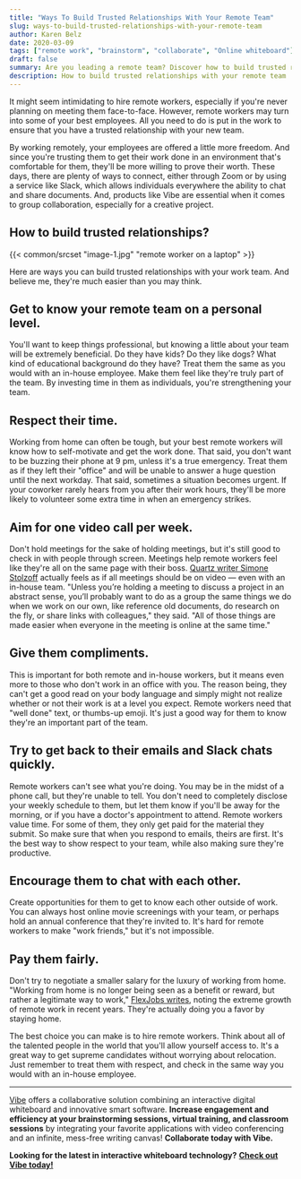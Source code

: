 ```yaml
---
title: "Ways To Build Trusted Relationships With Your Remote Team"
slug: ways-to-build-trusted-relationships-with-your-remote-team
author: Karen Belz
date: 2020-03-09
tags: ["remote work", "brainstorm", "collaborate", "Online whiteboard"]
draft: false
summary: Are you leading a remote team? Discover how to build trusted relationships with your team.
description: How to build trusted relationships with your remote team
---
```






It might seem intimidating to hire remote workers, especially if you're never planning on meeting them face-to-face. However, remote workers may turn into some of your best employees. All you need to do is put in the work to ensure that you have a trusted relationship with your new team.

By working remotely, your employees are offered a little more freedom. And since you're trusting them to get their work done in an environment that's comfortable for them, they'll be more willing to prove their worth. These days, there are plenty of ways to connect, either through Zoom or by using a service like Slack, which allows individuals everywhere the ability to chat and share documents. And, products like Vibe are essential when it comes to group collaboration, especially for a creative project.


## How to build trusted relationships?


{{< common/srcset "image-1.jpg" "remote worker on a laptop" >}}


Here are ways you can build trusted relationships with your work team. And believe me, they're much easier than you may think.


## Get to know your remote team on a personal level. 

You'll want to keep things professional, but knowing a little about your team will be extremely beneficial. Do they have kids? Do they like dogs? What kind of educational background do they have? Treat them the same as you would with an in-house employee. Make them feel like they're truly part of the team. By investing time in them as individuals, you're strengthening your team. 


## Respect their time. 

Working from home can often be tough, but your best remote workers will know how to self-motivate and get the work done. That said, you don't want to be buzzing their phone at 9 pm, unless it's a true emergency. Treat them as if they left their "office" and will be unable to answer a huge question until the next workday. That said, sometimes a situation becomes urgent. If your coworker rarely hears from you after their work hours, they'll be more likely to volunteer some extra time in when an emergency strikes. 


## Aim for one video call per week. 

Don't hold meetings for the sake of holding meetings, but it's still good to check in with people through screen. Meetings help remote workers feel like they're all on the same page with their boss. [Quartz writer Simone Stolzoff](https://qz.com/work/1421523/why-all-work-meetings-should-be-via-video-call/) actually feels as if all meetings should be on video — even with an in-house team. "Unless you’re holding a meeting to discuss a project in an abstract sense, you’ll probably want to do as a group the same things we do when we work on our own, like reference old documents, do research on the fly, or share links with colleagues," they said. "All of those things are made easier when everyone in the meeting is online at the same time."


## Give them compliments. 

This is important for both remote and in-house workers, but it means even more to those who don't work in an office with you. The reason being, they can't get a good read on your body language and simply might not realize whether or not their work is at a level you expect. Remote workers need that "well done" text, or thumbs-up emoji. It's just a good way for them to know they're an important part of the team. 


## Try to get back to their emails and Slack chats quickly. 

Remote workers can't see what you're doing. You may be in the midst of a phone call, but they're unable to tell. You don't need to completely disclose your weekly schedule to them, but let them know if you'll be away for the morning, or if you have a doctor's appointment to attend. Remote workers value time. For some of them, they only get paid for the material they submit. So make sure that when you respond to emails, theirs are first. It's the best way to show respect to your team, while also making sure they're productive. 


## Encourage them to chat with each other. 

Create opportunities for them to get to know each other outside of work. You can always host online movie screenings with your team, or perhaps hold an annual conference that they're invited to. It's hard for remote workers to make "work friends," but it's not impossible. 


## Pay them fairly. 

Don't try to negotiate a smaller salary for the luxury of working from home. "Working from home is no longer being seen as a benefit or reward, but rather a legitimate way to work," [FlexJobs writes](https://www.flexjobs.com/blog/post/do-remote-jobs-really-pay-less-v2/), noting the extreme growth of remote work in recent years. They're actually doing you a favor by staying home. 

The best choice you can make is to hire remote workers. Think about all of the talented people in the world that you'll allow yourself access to. It's a great way to get supreme candidates without worrying about relocation. Just remember to treat them with respect, and check in the same way you would with an in-house employee. 



----------

[Vibe](https://vibe.us/) offers a collaborative solution combining an interactive digital whiteboard and innovative smart software. **Increase engagement and efficiency at your brainstorming sessions, virtual training, and classroom sessions** by integrating your favorite applications with video conferencing and an infinite, mess-free writing canvas! **Collaborate today with Vibe.**

**Looking for the latest in interactive whiteboard technology?** [**Check out Vibe today!**](https://vibe.us/order/)
